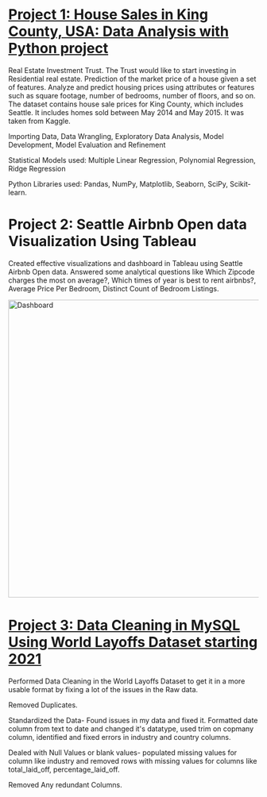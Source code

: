 # [Project 1: House Sales in King County, USA: Data Analysis with Python project](https://github.com/jahnavipotu/data-analyst-portfolio/blob/main/PythonDataAnalysisProject%20(1).ipynb)
Real Estate Investment Trust. The Trust would like to start investing in Residential real estate. Prediction of the market price of a house given a set of features. Analyze and predict housing prices using attributes or features such as square footage, number of bedrooms, number of floors, and so on. The dataset contains house sale prices for King County, which includes Seattle. It includes homes sold between May 2014 and May 2015. It was taken from Kaggle.

Importing Data, Data Wrangling, Exploratory Data Analysis, Model Development, Model Evaluation and Refinement

Statistical Models used: Multiple Linear Regression, Polynomial Regression, Ridge Regression

Python Libraries used: Pandas, NumPy, Matplotlib, Seaborn, SciPy, Scikit-learn.


# Project 2: Seattle Airbnb Open data Visualization Using Tableau 
Created effective visualizations and dashboard in Tableau using Seattle Airbnb Open data. Answered some analytical questions like Which Zipcode charges the most on average?, Which times of year is best to rent airbnbs?, Average Price Per Bedroom, Distinct Count of Bedroom Listings.

<img src="https://github.com/jahnavipotu/data-analyst-portfolio/raw/main/Screenshot%20(19).png" alt="Dashboard" width="600">


# [Project 3: Data Cleaning in MySQL Using World Layoffs Dataset starting 2021](https://github.com/jahnavipotu/data-analyst-portfolio/blob/main/Project%201.sql)
Performed Data Cleaning in the World Layoffs Dataset to get it in a more usable format by fixing a lot of the issues in the Raw data. 

Removed Duplicates.

Standardized the Data- Found issues in my data and fixed it. Formatted date column from text to date and changed it's datatype, used trim on copmany column, identified and fixed errors in industry and country columns.

Dealed with Null Values or blank values- populated missing values for column like industry and removed rows with missing values for columns like total_laid_off, percentage_laid_off.

Removed Any redundant Columns.
